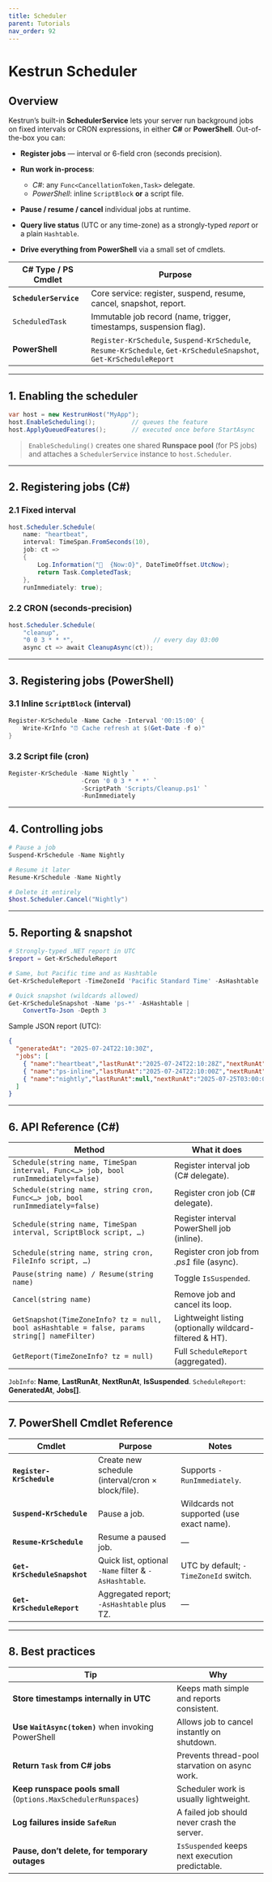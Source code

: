 ```yaml
---
title: Scheduler
parent: Tutorials
nav_order: 92
---
```


# Kestrun Scheduler

## Overview

Kestrun’s built-in **SchedulerService** lets your server run background jobs on fixed intervals or CRON expressions, in either **C#** or **PowerShell**.
Out-of-the-box you can:

* **Register jobs** — interval or 6-field cron (seconds precision).
* **Run work in-process**:

  * *C#*: any `Func<CancellationToken,Task>` delegate.
  * *PowerShell*: inline `ScriptBlock` **or** a script file.
* **Pause / resume / cancel** individual jobs at runtime.
* **Query live status** (UTC or any time-zone) as a strongly-typed *report* or a plain `Hashtable`.
* **Drive everything from PowerShell** via a small set of cmdlets.

| C# Type / PS Cmdlet    | Purpose                                                                                                            |
| ---------------------- | ------------------------------------------------------------------------------------------------------------------ |
| **`SchedulerService`** | Core service: register, suspend, resume, cancel, snapshot, report.                                                 |
| `ScheduledTask`        | Immutable job record (name, trigger, timestamps, suspension flag).                                                 |
| **PowerShell**         | `Register-KrSchedule`, `Suspend-KrSchedule`, `Resume-KrSchedule`, `Get-KrScheduleSnapshot`, `Get-KrScheduleReport` |

---

## 1. Enabling the scheduler

```csharp
var host = new KestrunHost("MyApp");
host.EnableScheduling();          // queues the feature
host.ApplyQueuedFeatures();       // executed once before StartAsync
```

> `EnableScheduling()` creates one shared **Runspace pool** (for PS jobs)
> and attaches a `SchedulerService` instance to `host.Scheduler`.

---

## 2. Registering jobs (C#)

### 2.1  Fixed interval

```csharp
host.Scheduler.Schedule(
    name: "heartbeat",
    interval: TimeSpan.FromSeconds(10),
    job: ct =>
    {
        Log.Information("💓  {Now:O}", DateTimeOffset.UtcNow);
        return Task.CompletedTask;
    },
    runImmediately: true);
```

### 2.2  CRON (seconds-precision)

```csharp
host.Scheduler.Schedule(
    "cleanup",
    "0 0 3 * * *",                      // every day 03:00
    async ct => await CleanupAsync(ct));
```

---

## 3. Registering jobs (PowerShell)

### 3.1  Inline `ScriptBlock` (interval)

```powershell
Register-KrSchedule -Name Cache -Interval '00:15:00' {
    Write-KrInfo "⏰ Cache refresh at $(Get-Date -f o)"
}
```

### 3.2  Script file (cron)

```powershell
Register-KrSchedule -Name Nightly `
                    -Cron '0 0 3 * * *' `
                    -ScriptPath 'Scripts/Cleanup.ps1' `
                    -RunImmediately
```

---

## 4. Controlling jobs

```powershell
# Pause a job
Suspend-KrSchedule -Name Nightly

# Resume it later
Resume-KrSchedule -Name Nightly

# Delete it entirely
$host.Scheduler.Cancel("Nightly")
```

---

## 5. Reporting & snapshot

```powershell
# Strongly-typed .NET report in UTC
$report = Get-KrScheduleReport

# Same, but Pacific time and as Hashtable
Get-KrScheduleReport -TimeZoneId 'Pacific Standard Time' -AsHashtable

# Quick snapshot (wildcards allowed)
Get-KrScheduleSnapshot -Name 'ps-*' -AsHashtable |
    ConvertTo-Json -Depth 3
```

Sample JSON report (UTC):

```json
{
  "generatedAt": "2025-07-24T22:10:30Z",
  "jobs": [
    { "name":"heartbeat","lastRunAt":"2025-07-24T22:10:28Z","nextRunAt":"2025-07-24T22:10:38Z","isSuspended":false },
    { "name":"ps-inline","lastRunAt":"2025-07-24T22:10:00Z","nextRunAt":"2025-07-24T22:11:00Z","isSuspended":false },
    { "name":"nightly","lastRunAt":null,"nextRunAt":"2025-07-25T03:00:00Z","isSuspended":true }
  ]
}
```

---

## 6. API Reference (C#)

| Method                                                                                       | What it does                                             |
| -------------------------------------------------------------------------------------------- | -------------------------------------------------------- |
| `Schedule(string name, TimeSpan interval, Func<…> job, bool runImmediately=false)`           | Register interval job (C# delegate).                     |
| `Schedule(string name, string cron, Func<…> job, bool runImmediately=false)`                 | Register cron job (C# delegate).                         |
| `Schedule(string name, TimeSpan interval, ScriptBlock script, …)`                            | Register interval PowerShell job (inline).               |
| `Schedule(string name, string cron, FileInfo script, …)`                                     | Register cron job from *.ps1* file (async).              |
| `Pause(string name) / Resume(string name)`                                                   | Toggle `IsSuspended`.                                    |
| `Cancel(string name)`                                                                        | Remove job and cancel its loop.                          |
| `GetSnapshot(TimeZoneInfo? tz = null, bool asHashtable = false, params string[] nameFilter)` | Lightweight listing (optionally wildcard-filtered & HT). |
| `GetReport(TimeZoneInfo? tz = null)`                                                         | Full `ScheduleReport` (aggregated).                      |

`JobInfo`: **Name**, **LastRunAt**, **NextRunAt**, **IsSuspended**.
`ScheduleReport`: **GeneratedAt**, **Jobs\[]**.

---

## 7. PowerShell Cmdlet Reference

| Cmdlet                       | Purpose                                               | Notes                                     |
| ---------------------------- | ----------------------------------------------------- | ----------------------------------------- |
| **`Register-KrSchedule`**    | Create new schedule (interval/cron × block/file).     | Supports `-RunImmediately`.               |
| **`Suspend-KrSchedule`**     | Pause a job.                                          | Wildcards not supported (use exact name). |
| **`Resume-KrSchedule`**      | Resume a paused job.                                  | —                                         |
| **`Get-KrScheduleSnapshot`** | Quick list, optional `-Name` filter & `-AsHashtable`. | UTC by default; `-TimeZoneId` switch.     |
| **`Get-KrScheduleReport`**   | Aggregated report; `-AsHashtable` plus TZ.            | —                                         |

---

## 8. Best practices

| Tip                                                             | Why                                             |
| --------------------------------------------------------------- | ----------------------------------------------- |
| **Store timestamps internally in UTC**                          | Keeps math simple and reports consistent.       |
| **Use `WaitAsync(token)`** when invoking PowerShell             | Allows job to cancel instantly on shutdown.     |
| **Return `Task` from C# jobs**                                  | Prevents thread-pool starvation on async work.  |
| **Keep runspace pools small** (`Options.MaxSchedulerRunspaces`) | Scheduler work is usually lightweight.          |
| **Log failures inside `SafeRun`**                               | A failed job should never crash the server.     |
| **Pause, don’t delete, for temporary outages**                  | `IsSuspended` keeps next execution predictable. |


